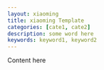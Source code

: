 ```yaml
---
layout: xiaoming
title: xiaoming Template
categories: [cate1, cate2]
description: some word here
keywords: keyword1, keyword2
---
```


Content here
